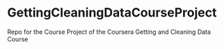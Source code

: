 # GettingCleaningDataCourseProject
Repo for the Course Project of the Coursera Getting and Cleaning Data Course
